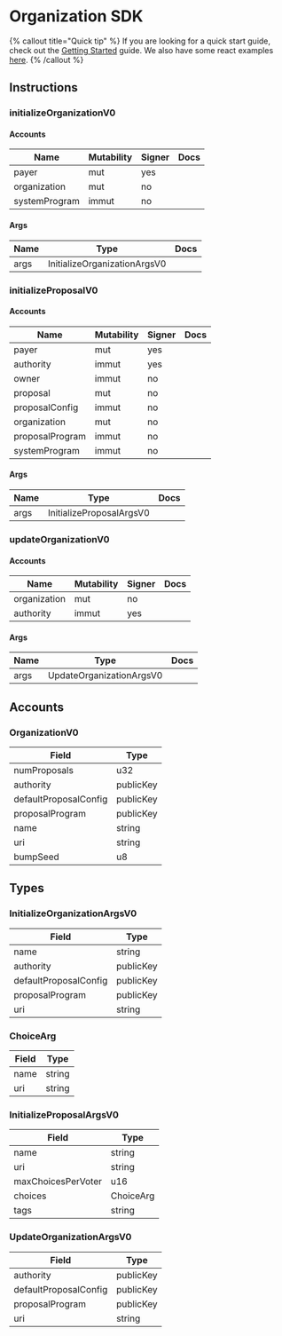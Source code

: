 # Organization SDK

{% callout title="Quick tip" %}
If you are looking for a quick start guide, check out the [Getting Started](/docs/learn/getting_started) guide. We also have some react examples [here](/docs/learn/react).
{% /callout %}

## Instructions

### initializeOrganizationV0

#### Accounts

| Name          | Mutability | Signer | Docs |
| ------------- | ---------- | ------ | ---- |
| payer         | mut        | yes    |      |
| organization  | mut        | no     |      |
| systemProgram | immut      | no     |      |

#### Args

| Name | Type                         | Docs |
| ---- | ---------------------------- | ---- |
| args | InitializeOrganizationArgsV0 |      |

### initializeProposalV0

#### Accounts

| Name            | Mutability | Signer | Docs |
| --------------- | ---------- | ------ | ---- |
| payer           | mut        | yes    |      |
| authority       | immut      | yes    |      |
| owner           | immut      | no     |      |
| proposal        | mut        | no     |      |
| proposalConfig  | immut      | no     |      |
| organization    | mut        | no     |      |
| proposalProgram | immut      | no     |      |
| systemProgram   | immut      | no     |      |

#### Args

| Name | Type                     | Docs |
| ---- | ------------------------ | ---- |
| args | InitializeProposalArgsV0 |      |

### updateOrganizationV0

#### Accounts

| Name         | Mutability | Signer | Docs |
| ------------ | ---------- | ------ | ---- |
| organization | mut        | no     |      |
| authority    | immut      | yes    |      |

#### Args

| Name | Type                     | Docs |
| ---- | ------------------------ | ---- |
| args | UpdateOrganizationArgsV0 |      |

## Accounts

### OrganizationV0

| Field                 | Type      |
| --------------------- | --------- |
| numProposals          | u32       |
| authority             | publicKey |
| defaultProposalConfig | publicKey |
| proposalProgram       | publicKey |
| name                  | string    |
| uri                   | string    |
| bumpSeed              | u8        |

## Types

### InitializeOrganizationArgsV0

| Field                 | Type      |
| --------------------- | --------- |
| name                  | string    |
| authority             | publicKey |
| defaultProposalConfig | publicKey |
| proposalProgram       | publicKey |
| uri                   | string    |

### ChoiceArg

| Field | Type   |
| ----- | ------ |
| name  | string |
| uri   | string |

### InitializeProposalArgsV0

| Field              | Type      |
| ------------------ | --------- |
| name               | string    |
| uri                | string    |
| maxChoicesPerVoter | u16       |
| choices            | ChoiceArg |
| tags               | string    |

### UpdateOrganizationArgsV0

| Field                 | Type      |
| --------------------- | --------- |
| authority             | publicKey |
| defaultProposalConfig | publicKey |
| proposalProgram       | publicKey |
| uri                   | string    |
